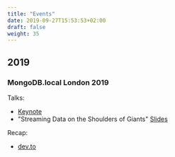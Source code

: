 ```yaml
---
title: "Events"
date: 2019-09-27T15:53:53+02:00
draft: false
weight: 35
---
```


## 2019

### MongoDB.local London 2019

Talks:

- [Keynote](https://www.youtube.com/watch?v=uwPpr0Q_Q08&feature=youtu.be&t=872)
- "Streaming Data on the Shoulders of Giants" [Slides](https://noti.st/hpgrahsl/YxYD7S/streaming-data-on-the-shoulders-of-giants)

Recap:

- [dev.to](https://dev.to/phoebevf/mongodb-local-in-london-2019-397m)
